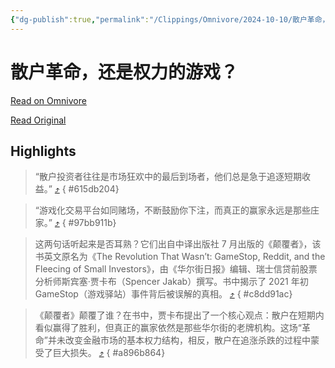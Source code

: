 ```yaml
---
{"dg-publish":true,"permalink":"/Clippings/Omnivore/2024-10-10/散户革命，还是权力的游戏？/"}
---
```



# 散户革命，还是权力的游戏？

[Read on Omnivore](https://omnivore.app/me/-1927375956d)

[Read Original](https://mp.weixin.qq.com/s/yCIhNlC5nEJQwjF5w9lzfA)

## Highlights

> “散户投资者往往是市场狂欢中的最后到场者，他们总是急于追逐短期收益。” [⤴️](https://omnivore.app/me/-1927375956d#615db204-8b37-42b7-befa-cc41c921daf2) 
{ #615db204}


> “游戏化交易平台如同赌场，不断鼓励你下注，而真正的赢家永远是那些庄家。” [⤴️](https://omnivore.app/me/-1927375956d#97bb911b-6239-417f-9f92-afa36f63a63b) 
{ #97bb911b}


> 这两句话听起来是否耳熟？它们出自中译出版社 7 月出版的《颠覆者》，该书英文原名为《The Revolution That Wasn’t: GameStop, Reddit, and the Fleecing of Small Investors》，由《华尔街日报》编辑、瑞士信贷前股票分析师斯宾塞·贾卡布（Spencer Jakab）撰写。书中揭示了 2021 年初 GameStop（游戏驿站）事件背后被误解的真相。 [⤴️](https://omnivore.app/me/-1927375956d#c8dd91ac-0057-4899-9de4-0c42c0fb997e) 
{ #c8dd91ac}


> 《颠覆者》颠覆了谁？在书中，贾卡布提出了一个核心观点：散户在短期内看似赢得了胜利，但真正的赢家依然是那些华尔街的老牌机构。这场“革命”并未改变金融市场的基本权力结构，相反，散户在追涨杀跌的过程中蒙受了巨大损失。 [⤴️](https://omnivore.app/me/-1927375956d#a896b864-7eb6-4167-b055-22b73ef8ada5) 
{ #a896b864}

